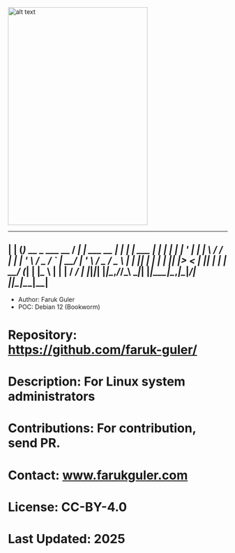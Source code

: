 <img src="https://cdn.britannica.com/99/124299-050-4B4D509F/Linus-Torvalds-2012.jpg" alt="alt text" width="320" height="500">


_     _                     ____ _                _       _               _   
| |   (_)_ __  _   ___  __  / ___| |__   ___  __ _| |_ ___| |__   ___  ___| |_ 
| |   | | '_ \| | | \ \/ / | |   | '_ \ / _ \/ _` | __/ __| '_ \ / _ \/ _ \ __|
| |___| | | | | |_| |>  <  | |___| | | |  __/ (_| | |_\__ \ | | |  __/  __/ |_ 
|_____|_|_| |_|\__,_/_/\_\  \____|_| |_|\___|\__,_|\__|___/_| |_|\___|\___|\__|
-------------------------------------------------------------------------------

- Author: Faruk Guler
- POC: Debian 12 (Bookworm)
# Repository: https://github.com/faruk-guler/
# Description: For Linux system administrators
# Contributions: For contribution, send PR.
# Contact: www.farukguler.com
# License: CC-BY-4.0
# Last Updated: 2025
